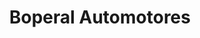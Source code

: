 ---
title: "Boperal Automotores"
url: /ciudad-autonoma-de-buenos-aires/boperal-automotores/
shop: coche
---